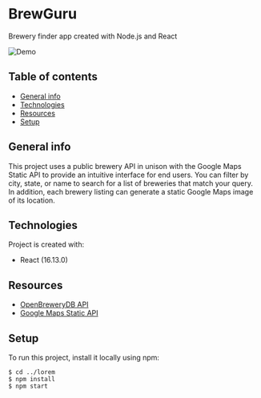 # BrewGuru
Brewery finder app created with Node.js and React

![Demo](./public/demo.gif)

## Table of contents
* [General info](#general-info)
* [Technologies](#technologies)
* [Resources](#resources)
* [Setup](#setup)

## General info
This project uses a public brewery API in unison with the Google Maps Static API to provide an intuitive interface for end users. You can filter by city, state, or name to search for a list of breweries that match your query. In addition, each brewery listing can generate a static Google Maps image of its location.
	
## Technologies
Project is created with:
* React (16.13.0)

## Resources
* [OpenBreweryDB API](https://www.openbrewerydb.org/)
* [Google Maps Static API](https://developers.google.com/maps/documentation/maps-static/intro)

## Setup
To run this project, install it locally using npm:

```
$ cd ../lorem
$ npm install
$ npm start
```
